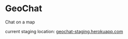 # GeoChat

Chat on a map

current staging location: [geochat-staging.herokuapp.com](http://geochat-staging.herokuapp.com)
